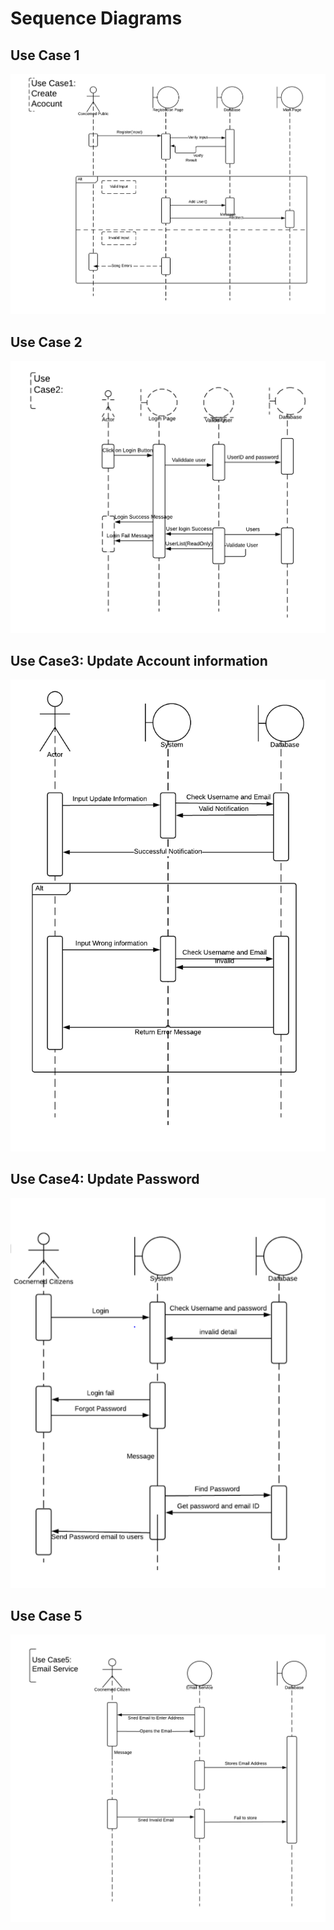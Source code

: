 # Sequence Diagrams

## Use Case 1

![](media/07.01.SequenceDiagrams.UseCase1.png)

## Use Case 2

![](media/07.01.SequenceDiagrams.UseCase2.png)

## Use Case3: Update Account information

![](media/07.01.SequenceDiagrams.UseCase3.png)

## Use Case4: Update Password

![](media/07.01.SequenceDiagrams.UseCase4.png)

## Use Case 5

![](media/07.01.SequenceDiagrams.UseCase5.png)


